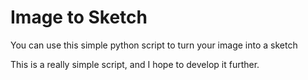 # Image to Sketch

You can use this simple python script to turn your image into a sketch

This is a really simple script, and I hope to develop it further.

